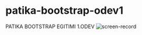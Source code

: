 # patika-bootstrap-odev1
PATIKA BOOTSTRAP EGITIMI 1.ODEV
![screen-record](assets/screen-record.gif)  